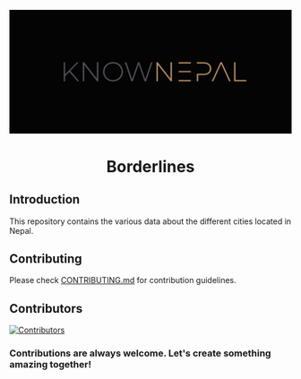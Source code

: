 ![Image](https://raw.githubusercontent.com/Know-Nepal/.github/main/profile/assets/logo.png)

<h1 align='center'> Borderlines </h1>

## Introduction
This repository contains the various data about the different cities located in Nepal.

## Contributing
Please check [CONTRIBUTING.md](./CONTRIBUTING.md) for contribution guidelines.

## Contributors

[![Contributors](https://contrib.rocks/image?repo=Know-Nepal/borderlines)](https://github.com/Know-Nepal/borderlines/graphs/contributors)

### Contributions are always welcome. Let's create something amazing together!
